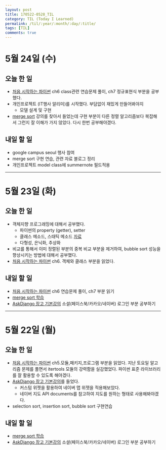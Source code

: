 ```yaml
---
layout: post
title: 170522-0528_TIL
category: TIL (Today I Learned)
permalink: /til/:year/:month/:day/:title/
tags: [TIL]
comments: true
---
```

# 5월 24일 (수)
## 오늘 한 일
- [처음 시작하는 파이썬](http://www.hanbit.co.kr/store/books/look.php?p_code=B2827459900) ch6 class관련 연습문제 풀이, ch7 정규표현식 부분을 공부했다.
- 개인프로젝트 (IT행사 알리미)를 시작했다. 부담없이 재밌게 만들어봐야지
	- 모델 설계 및 구현
- [merge sort](https://www.inflearn.com/course/%EC%BD%94%EB%94%A9-%EC%9D%B8%ED%84%B0%EB%B7%B0/) 강의를 찾아서 들었는데 구현 부분이 다른 정렬 알고리즘보다 복잡해서 그런지 잘 이해가 가지 않았다. 다시 한번 공부해야겠다.

## 내일 할 일
- google campus seoul 행사 참여
- merge sort 구현 연습, 관련 자료 블로그 정리
- 개인프로젝트 model class에 summernote 필드적용

---
# 5월 23일 (화)
## 오늘 한 일
- 객체지향 프로그래밍에 대해서 공부했다.
	- 파이썬의 property (getter), setter
	- 클래스 메소드, 스태틱 메소드 [자료](http://schoolofweb.net/blog/posts/%ED%8C%8C%EC%9D%B4%EC%8D%AC-oop-part-4-%ED%81%B4%EB%9E%98%EC%8A%A4-%EB%A9%94%EC%86%8C%EB%93%9C%EC%99%80-%EC%8A%A4%ED%83%9C%ED%8B%B1-%EB%A9%94%EC%86%8C%EB%93%9C-class-method-and-static-method/)
	- 다형성, 은닉화, 추상화
- 비교를 통해서 이미 정렬된 부분의 중복 비교 부분을 제거하여, bubble sort 성능을 향상시키는 방법에 대해서 공부했다.  
- [처음 시작하는 파이썬](http://www.hanbit.co.kr/store/books/look.php?p_code=B2827459900) ch6. 객체와 클래스 부분을 읽었다.

## 내일 할 일
- [처음 시작하는 파이썬](http://www.hanbit.co.kr/store/books/look.php?p_code=B2827459900) ch6 연습문제 풀이, ch7 부분 읽기
- [merge sort 학습](https://www.inflearn.com/course/%EC%BD%94%EB%94%A9-%EC%9D%B8%ED%84%B0%EB%B7%B0/)
- [AskDjango 장고 기본강의](https://nomade.kr/vod/django/) 소셜(페이스북/카카오/네이버) 로그인 부분 공부하기

---
# 5월 22일 (월)
## 오늘 한 일
- [처음 시작하는 파이썬](http://www.hanbit.co.kr/store/books/look.php?p_code=B2827459900) ch5.모듈,패키지,프로그램 부분을 읽었다. 지난 토요일 알고리즘 문제를 풀면서 itertools 모듈의 강력함을 실감했었다. 파이썬 표준 라이브러리를 잘 활용할 수 있도록 해야겠다.
- [AskDjango 장고 기본강의](https://nomade.kr/vod/django/)를 들었다.
	- 커스텀 위젯을 활용하여 네이버 맵 위젯을 적용해보았다.
	- 네이버 지도 API documents를 참고하여 지도를 원하는 형태로 사용해봐야겠다.
- selection sort, insertion sort, bubble sort 구현연습

## 내일 할 일
- [merge sort 학습](https://www.inflearn.com/course/%EC%BD%94%EB%94%A9-%EC%9D%B8%ED%84%B0%EB%B7%B0/)
- [AskDjango 장고 기본강의](https://nomade.kr/vod/django/) 소셜(페이스북/카카오/네이버) 로그인 부분 공부하기

